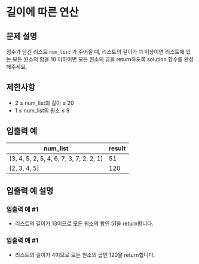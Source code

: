 # 길이에 따른 연산


## 문제 설명

정수가 담긴 리스트 `num_list` 가 주어질 때, 리스트의 길이가 11 이상이면 리스트에 있는 모든 원소의 합을 10 이하이면 모든 원소의 곱을 return하도록 solution 함수를 완성해주세요.



## 제한사항
- 2 ≤ num_list의 길이 ≤ 20
- 1 ≤ num_list의 원소 ≤ 9


## 입출력 예

num_list | result
--|--
[3, 4, 5, 2, 5, 4, 6, 7, 3, 7, 2, 2, 1]	| 51
[2, 3, 4, 5] | 120


## 입출력 예 설명

### 입출력 예 #1
- 리스트의 길이가 13이므로 모든 원소의 합인 51을 return합니다.


### 입출력 예 #1

- 리스트의 길이가 4이므로 모든 원소의 곱인 120을 return합니다. 
